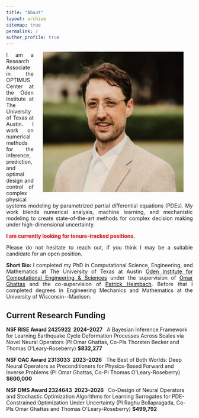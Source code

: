 ```yaml
---
title: "About"
layout: archive
sitemap: true
permalink: /
author_profile: true
---
```


<img src="/assets/images/tom_headshot.jpg" width="380px" alt="Thomas O'Leary-Roseberry" align="right" style="display:block;margin-bottom:25px;margin-left:auto;margin-right:auto;padding-left: 25px;padding-right: 25px;" z-index="1" />
<p style="text-align: justify">
I am a Research Associate in the OPTIMUS Center at the Oden Institute at The University of Texas at Austin.
I work on numerical methods for the inference, prediction, and optimal design and control of complex physical systems modeling by parametrized partial differential equations (PDEs).
My work blends numerical analysis, machine learning, and mechanistic modeling to create state-of-the-art methods for complex decision making under high-dimensional uncertainty. 
</p>

<!-- <span style="color:red">**Now Hiring:**</span>
*I am seeking to hire a number of <a href="https://www.mathjobs.org/jobs/list/20345">postdocs</a> to join my group this academic Fall.* -->

<span style="color:red">**I am currently looking for tenure-tracked positions.**</span>
<p style="text-align: justify">
Please do not hesitate to reach out, if you think I may be a suitable candidate for an open position.
</p>

<p style="text-align: justify">
<b> Short Bio: </b> I completed my PhD in Computational Science, Engineering, and Mathematics at The University of Texas at Austin <a href="https://www.oden.utexas.edu/" style="color:black">Oden Institute for Computational Engineering & Sciences</a> under the supervision of <a href="https://users.oden.utexas.edu/~omar/" style="color:black">Omar Ghattas</a> and the co-supervision of <a href="https://heimbach.wordpress.com/" style="color:black">Patrick Heimbach</a>. 
Before that I completed degrees in Engineering Mechanics and Mathematics at the University of Wisconsin--Madison.
</p>



## Current Research Funding
**NSF RISE Award 2425922&nbsp;&nbsp;2024&ndash;2027**&nbsp;&nbsp; A Bayesian Inference Framework for Learning Earthquake Cycle Deformation Processes Across Scales via Novel Neural Operators (PI Omar Ghattas, Co-PIs Thorsten Becker and Thomas O'Leary-Roseberry) **$832,277**

**NSF OAC Award 2313033&nbsp;&nbsp;2023&ndash;2026**&nbsp;&nbsp; The Best of Both Worlds: Deep Neural Operators as Preconditioners for Physics-Based Forward and Inverse Problems (PI Omar Ghattas, Co-PI Thomas O'Leary-Roseberry) **$600,000**

**NSF DMS Award 2324643&nbsp;&nbsp;2023&ndash;2026**&nbsp;&nbsp; Co-Design of Neural Operators and Stochastic Optimization Algorithms for Learning Surrogates for PDE- Constrained Optimization Under Uncertainty (PI Raghu Bollapragada, Co-PIs Omar Ghattas and Thomas O'Leary-Roseberry) **$499,792**




